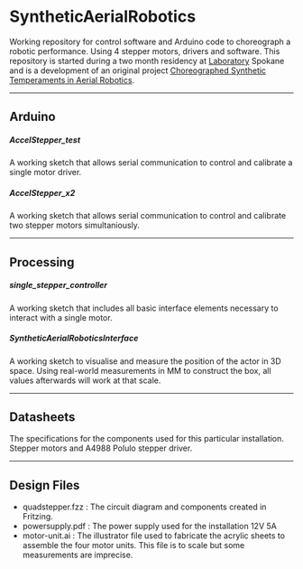 # SyntheticAerialRobotics #

Working repository for control software and Arduino code to choreograph a robotic performance. Using 4 stepper motors, drivers and software. This repository is started during a two month residency at [Laboratory](http://laboratoryspokane.com) Spokane and is a development of an original project [Choreographed Synthetic Temperaments in Aerial Robotics](http://lukesturgeon.co.uk/Choreographed-Synthetic-Temperaments-in-Aerial-Robotics).

---

## Arduino ##

##### AccelStepper_test
A working sketch that allows serial communication to control and calibrate a single motor driver.

##### AccelStepper_x2
A working sketch that allows serial communication to control and calibrate two stepper motors simultaniously.

---

## Processing ##

##### single_stepper_controller
A working sketch that includes all basic interface elements necessary to interact with a single motor.

##### SyntheticAerialRoboticsInterface
A working sketch to visualise and measure the position of the actor in 3D space. Using real-world measurements in MM to construct the box, all values afterwards will work at that scale.

---

## Datasheets ##

The specifications for the components used for this particular installation. Stepper motors and A4988 Polulo stepper driver.

---

## Design Files ##

- quadstepper.fzz : The circuit diagram and components created in Fritzing.
- powersupply.pdf : The power supply used for the installation 12V 5A
- motor-unit.ai : The illustrator file used to fabricate the acrylic sheets to assemble the four motor units. This file is to scale but some measurements are imprecise.
